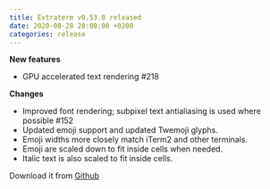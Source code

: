 ```yaml
---
title: Extraterm v0.53.0 released
date: 2020-08-28 20:00:00 +0200
categories: release
---
```

**New features**

* GPU accelerated text rendering #218

**Changes**

* Improved font rendering; subpixel text antialiasing is used where possible #152
* Updated emoji support and updated Twemoji glyphs.
* Emoji widths more closely match iTerm2 and other terminals.
* Emoji are scaled down to fit inside cells when needed.
* Italic text is also scaled to fit inside cells.

Download it from [Github](https://github.com/sedwards2009/extraterm/releases/tag/v0.53.0)
